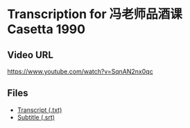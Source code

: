 # Transcription for 冯老师品酒课   Casetta 1990
## Video URL
https://www.youtube.com/watch?v=SqnAN2nx0qc
 
## Files
- [Transcript (.txt)](./transcript.txt)
- [Subtitle (.srt)](./transcript.srt)
